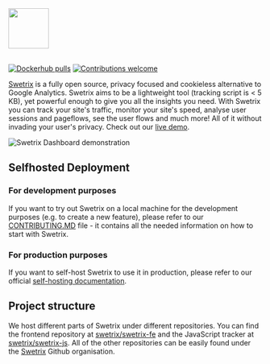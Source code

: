<picture>
  <source media="(prefers-color-scheme: dark)" srcset="https://swetrix.com/assets/logo_white.png">
  <img alt="" src="https://swetrix.com/assets/logo_blue.png" height="80">
</picture>
<br /><br />

[![Dockerhub pulls](https://img.shields.io/docker/pulls/swetrix/swetrix-api.svg?style=flat)](https://hub.docker.com/r/swetrix/swetrix-api)
[![Contributions welcome](https://img.shields.io/badge/contributions-welcome-brightgreen.svg?style=flat)](https://github.com/swetrix/swetrix-api/issues)

[Swetrix](https://swetrix.com) is a fully open source, privacy focused and cookieless alternative to Google Analytics. Swetrix aims to be a lightweight tool (tracking script is < 5 KB), yet powerful enough to give you all the insights you need. With Swetrix you can track your site's traffic, monitor your site's speed, analyse user sessions and pageflows, see the user flows and much more! All of it without invading your user's privacy. Check out our [live demo](https://swetrix.com/projects/STEzHcB1rALV).

<img src="https://swetrix.com/assets/screenshot_light.png" alt="Swetrix Dashboard demonstration" />

## Selfhosted Deployment

### For development purposes
If you want to try out Swetrix on a local machine for the development purposes (e.g. to create a new feature), please refer to our [CONTRIBUTING.MD](CONTRIBUTING.MD) file - it contains all the needed information on how to start with Swetrix.

### For production purposes
If you want to self-host Swetrix to use it in production, please refer to our official [self-hosting documentation](https://docs.swetrix.com/selfhosting/how-to).

## Project structure
We host different parts of Swetrix under different repositories. You can find the frontend repository at [swetrix/swetrix-fe](https://github.com/swetrix/swetrix-fe) and the JavaScript tracker at [swetrix/swetrix-js](https://github.com/swetrix/swetrix-js). All of the other repositories can be easily found under the [Swetrix](https://github.com/Swetrix) Github organisation.
